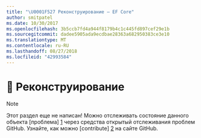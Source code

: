 ```yaml
---
title: "\U0001F527 Реконструирование — EF Core"
author: smitpatel
ms.date: 10/30/2017
ms.openlocfilehash: 3b5ccb7fd4a944f8179b4c1c445fd897cef29e1b
ms.sourcegitcommit: dadee5905ada9ecdbae28363a682950383ce3e10
ms.translationtype: MT
ms.contentlocale: ru-RU
ms.lasthandoff: 08/27/2018
ms.locfileid: "42993584"
---
```

# <a name="-reverse-engineering"></a>🔧 Реконструирование

> [!NOTE]
> Этот раздел еще не написан! Можно отслеживать состояние данного объекта [проблема] [ 1] через средства открытый отслеживания проблем GitHub. Узнайте, как можно [contribute] [ 2] на сайте GitHub.


  [1]: https://github.com/aspnet/EntityFramework.Docs/issues/508
  [2]: https://github.com/aspnet/EntityFramework.Docs/blob/master/CONTRIBUTING.md
